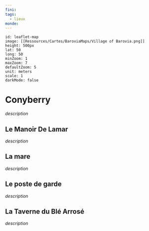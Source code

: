 ```yaml
---
fini: 
tags:
  - lieux
monde:
---
```

```leaflet 
id: leaflet-map 
image: [[Ressources/Cartes/BaroviaMaps/Village of Barovia.png]] 
height: 500px 
lat: 50 
long: 50 
minZoom: 1 
maxZoom: 7 
defaultZoom: 5 
unit: meters 
scale: 1 
darkMode: false 
```
# Conyberry
*description*
## Le Manoir De Lamar
*description*
## La mare
*description*
## Le poste de garde
*description*
## La Taverne du Blé Arrosé
*description*
